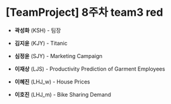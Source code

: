 # [TeamProject] 8주차 team3 red


* **곽성화** (KSH) - 팀장  

* **김지윤** (KJY) - Titanic   

* **심정윤** (SJY) - Marketing Campaign  

* **이재상** (LJS) - Productivity Prediction of Garment Employees 

* **이혜진** (LHJ_w) - House Prices  

* **이호진** (LHJ_m) - Bike Sharing Demand  
